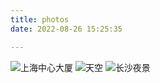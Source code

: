 ```yaml
---
title: photos
date: 2022-08-26 15:25:35

---
```

![上海中心大厦](https://reliable-piroshki-6854d4.netlify.app/2022/08/26/images/%E4%B8%8A%E6%B5%B7%E4%B8%AD%E5%BF%83%E5%A4%A7%E5%8E%A6.png "上海中心大厦")
![天空](https://reliable-piroshki-6854d4.netlify.app/2022/08/26/images/%E5%A4%A9%E7%A9%BA.png "天空")
![长沙夜景](https://reliable-piroshki-6854d4.netlify.app/2022/08/26/images/%E9%95%BF%E6%B2%99%E5%A4%9C%E6%99%AF.png "长沙夜景")